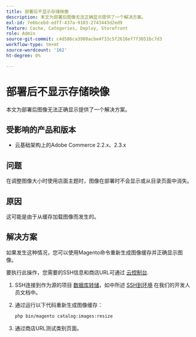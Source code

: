 ```yaml
---
title: 部署后不显示存储映像
description: 本文为部署后图像无法正确显示提供了一个解决方案。
exl-id: 7e6bcebd-edff-437a-9103-2743443d2ed9
feature: Cache, Categories, Deploy, Storefront
role: Admin
source-git-commit: c4d586ca3980acbe4f33c5f2616ef7f3051bc7d3
workflow-type: tm+mt
source-wordcount: '162'
ht-degree: 0%

---
```


# 部署后不显示存储映像

本文为部署后图像无法正确显示提供了一个解决方案。

## 受影响的产品和版本

* 云基础架构上的Adobe Commerce 2.2.x、2.3.x

## 问题

在调整图像大小时使用店面主题时，图像在部署时不会显示或从目录页面中消失。

## 原因

这可能是由于从缓存加载图像而发生的。

## 解决方案

如果发生这种情况，您可以使用Magento命令重新生成图像缓存并正确显示图像。

要执行此操作，您需要的SSH信息和商店URL可通过 [云控制台](https://experienceleague.adobe.com/docs/commerce-cloud-service/user-guide/project/overview.html).

1. SSH连接到作为源的项目 [数据库转储](/help/how-to/general/create-database-dump-on-cloud.md)，如中所述 [SSH到环境](https://devdocs.magento.com/guides/v2.3/cloud/env/environments-ssh.html#ssh) 在我们的开发人员文档中。
1. 通过运行以下代码重新生成图像缓存：

   ```bash
   php bin/magento catalog:images:resize
   ```

1. 通过商店URL测试类别页面。
